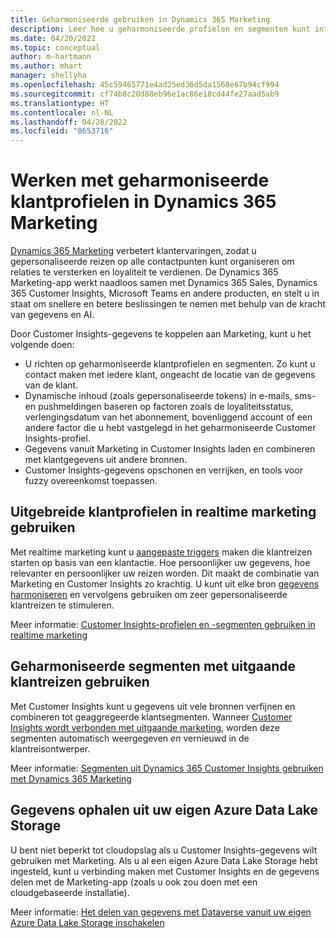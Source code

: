 ```yaml
---
title: Geharmoniseerde gebruiken in Dynamics 365 Marketing
description: Leer hoe u geharmoniseerde profielen en segmenten kunt integreren met Dynamics 365 Marketing.
ms.date: 04/20/2022
ms.topic: conceptual
author: m-hartmann
ms.author: mhart
manager: shellyha
ms.openlocfilehash: 45c59465771e4ad25ed36d5da1568e67b94cf994
ms.sourcegitcommit: cf74b8c20d88eb96e1ac86e18cd44fe27aad5ab9
ms.translationtype: HT
ms.contentlocale: nl-NL
ms.lasthandoff: 04/28/2022
ms.locfileid: "8653716"
---
```

# <a name="work-with-unified-customer-profiles-in-dynamics-365-marketing"></a>Werken met geharmoniseerde klantprofielen in Dynamics 365 Marketing

[Dynamics 365 Marketing](/dynamics365/marketing/overview) verbetert klantervaringen, zodat u gepersonaliseerde reizen op alle contactpunten kunt organiseren om relaties te versterken en loyaliteit te verdienen. De Dynamics 365 Marketing-app werkt naadloos samen met Dynamics 365 Sales, Dynamics 365 Customer Insights, Microsoft Teams en andere producten, en stelt u in staat om snellere en betere beslissingen te nemen met behulp van de kracht van gegevens en AI.

Door Customer Insights-gegevens te koppelen aan Marketing, kunt u het volgende doen:

- U richten op geharmoniseerde klantprofielen en segmenten. Zo kunt u contact maken met iedere klant, ongeacht de locatie van de gegevens van de klant.
- Dynamische inhoud (zoals gepersonaliseerde tokens) in e-mails, sms- en pushmeldingen baseren op factoren zoals de loyaliteitsstatus, verlengingsdatum van het abonnement, bovenliggend account of een andere factor die u hebt vastgelegd in het geharmoniseerde Customer Insights-profiel.
- Gegevens vanuit Marketing in Customer Insights laden en combineren met klantgegevens uit andere bronnen.
- Customer Insights-gegevens opschonen en verrijken, en tools voor fuzzy overeenkomst toepassen.


## <a name="use-rich-customer-profiles-in-real-time-marketing"></a>Uitgebreide klantprofielen in realtime marketing gebruiken

Met realtime marketing kunt u [aangepaste triggers](/dynamics365/marketing/real-time-marketing-custom-triggers) maken die klantreizen starten op basis van een klantactie. Hoe persoonlijker uw gegevens, hoe relevanter en persoonlijker uw reizen worden. Dit maakt de combinatie van Marketing en Customer Insights zo krachtig. U kunt uit elke bron [gegevens harmoniseren](data-unification.md) en vervolgens gebruiken om zeer gepersonaliseerde klantreizen te stimuleren.

Meer informatie: [Customer Insights-profielen en -segmenten gebruiken in realtime marketing](/dynamics365/marketing/real-time-marketing-ci-profile)

## <a name="use-unified-segments-with-outbound-customer-journeys"></a>Geharmoniseerde segmenten met uitgaande klantreizen gebruiken

Met Customer Insights kunt u gegevens uit vele bronnen verfijnen en combineren tot geaggregeerde klantsegmenten. Wanneer [Customer Insights wordt verbonden met uitgaande marketing](export-dynamics365-marketing.md), worden deze segmenten automatisch weergegeven *en* vernieuwd in de klantreisontwerper.

Meer informatie: [Segmenten uit Dynamics 365 Customer Insights gebruiken met Dynamics 365 Marketing](/dynamics365/marketing/customer-insights-segments)

## <a name="pull-data-from-your-own-azure-data-lake-storage"></a>Gegevens ophalen uit uw eigen Azure Data Lake Storage

U bent niet beperkt tot cloudopslag als u Customer Insights-gegevens wilt gebruiken met Marketing. Als u al een eigen Azure Data Lake Storage hebt ingesteld, kunt u verbinding maken met Customer Insights en de gegevens delen met de Marketing-app (zoals u ook zou doen met een cloudgebaseerde installatie).

Meer informatie: [Het delen van gegevens met Dataverse vanuit uw eigen Azure Data Lake Storage inschakelen](manage-environments.md#enable-data-sharing-with-dataverse-from-your-own-azure-data-lake-storage-preview)